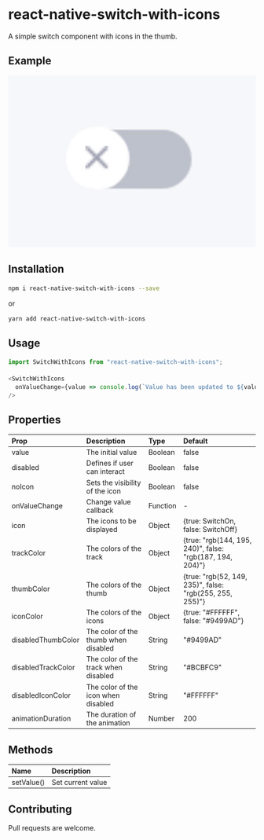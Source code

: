 # react-native-switch-with-icons

A simple switch component with icons in the thumb.

## Example

![example](./assets/example.gif)

## Installation

```bash
npm i react-native-switch-with-icons --save
```

or

```bash
yarn add react-native-switch-with-icons
```

## Usage

```js
import SwitchWithIcons from "react-native-switch-with-icons";

<SwitchWithIcons
  onValueChange={value => console.log(`Value has been updated to ${value}`)}
/>
```

## Properties

 Prop               | Description                           | Type      | Default
:------------------ |:------------------------------------- |:--------- |:---------------------------------------------------------
 value              | The initial value                     | Boolean   | false
 disabled           | Defines if user can interact          | Boolean   | false
 noIcon             | Sets the visibility of the icon       | Boolean   | false
 onValueChange      | Change value callback                 | Function  | -
 icon               | The icons to be displayed             | Object    | {true: SwitchOn, false: SwitchOff}
 trackColor         | The colors of the track               | Object    | {true: "rgb(144, 195, 240)", false: "rgb(187, 194, 204)"}
 thumbColor         | The colors of the thumb               | Object    | {true: "rgb(52, 149, 235)", false: "rgb(255, 255, 255)"}
 iconColor          | The colors of the icons               | Object    | {true: "#FFFFFF", false: "#9499AD"}
 disabledThumbColor | The color of the thumb when disabled  | String    | "#9499AD"
 disabledTrackColor | The color of the track when disabled  | String    | "#BCBFC9"
 disabledIconColor  | The color of the icon when disabled   | String    | "#FFFFFF"
 animationDuration  | The duration of the animation         | Number    | 200

## Methods

 Name          | Description
:------------- |:------------------
 setValue()    | Set current value

## Contributing

Pull requests are welcome.
